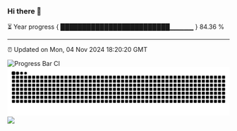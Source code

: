 ### Hi there 👋

⏳ Year progress { █████████████████████████▁▁▁▁▁ } 84.36 %

---

⏰ Updated on Mon, 04 Nov 2024 18:20:20 GMT

![Progress Bar CI](https://github.com/liununu/liununu/workflows/Progress%20Bar%20CI/badge.svg)![](https://raw.githubusercontent.com/L1cardo/L1cardo/main/assets/github-contribution-grid-snake.svg)![](https://raw.githubusercontent.com/seesaws/seesaws/main/assets/github-contribution-grid-snake.svg)
